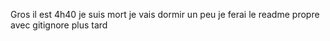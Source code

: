Gros il est 4h40 je suis mort je vais dormir un peu je ferai le readme propre avec gitignore plus tard